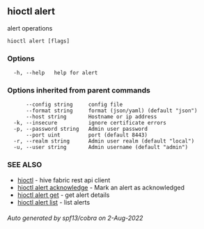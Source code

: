 ## hioctl alert

alert operations

```
hioctl alert [flags]
```

### Options

```
  -h, --help   help for alert
```

### Options inherited from parent commands

```
      --config string     config file
      --format string     format (json/yaml) (default "json")
      --host string       Hostname or ip address
  -k, --insecure          ignore certificate errors
  -p, --password string   Admin user password
      --port uint         port (default 8443)
  -r, --realm string      Admin user realm (default "local")
  -u, --user string       Admin username (default "admin")
```

### SEE ALSO

* [hioctl](hioctl.md)	 - hive fabric rest api client
* [hioctl alert acknowledge](hioctl_alert_acknowledge.md)	 - Mark an alert as acknowledged
* [hioctl alert get](hioctl_alert_get.md)	 - get alert details
* [hioctl alert list](hioctl_alert_list.md)	 - list alerts

###### Auto generated by spf13/cobra on 2-Aug-2022
